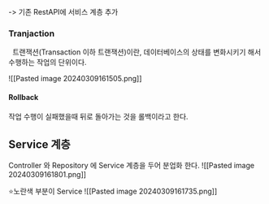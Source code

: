 
-> 기존 RestAPI에 서비스 계층 추가

### Tranjaction

  트랜잭션(Transaction 이하 트랜잭션)이란, 데이터베이스의 상태를 변화시키기 해서 수행하는 작업의 단위이다.

![[Pasted image 20240309161505.png]]

#### Rollback
  작업 수행이 실패했을때 뒤로 돌아가는 것을 롤백이라고 한다.



## Service 계층

Controller 와 Repository 에 Service 계층을 두어 분업화 한다.
![[Pasted image 20240309161801.png]]


⭐노란색 부분이 Service 
![[Pasted image 20240309161735.png]]

